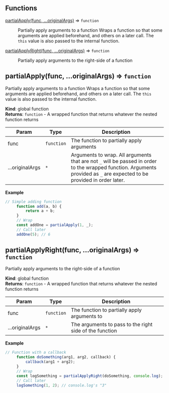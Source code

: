 ## Functions

<dl>
<dt><a href="#partialApply">partialApply(func, ...originalArgs)</a> ⇒ <code>function</code></dt>
<dd><p>Partially apply arguments to a function
Wraps a function so that some arguments are applied beforehand, and others on
a later call. The <code>this</code> value is also passed to the internal function.</p>
</dd>
<dt><a href="#partialApplyRight">partialApplyRight(func, ...originalArgs)</a> ⇒ <code>function</code></dt>
<dd><p>Partially apply arguments to the right-side of a function</p>
</dd>
</dl>

<a name="partialApply"></a>

## partialApply(func, ...originalArgs) ⇒ <code>function</code>
Partially apply arguments to a function
Wraps a function so that some arguments are applied beforehand, and others on
a later call. The `this` value is also passed to the internal function.

**Kind**: global function  
**Returns**: <code>function</code> - A wrapped function that returns whatever the nested
 function returns  

| Param | Type | Description |
| --- | --- | --- |
| func | <code>function</code> | The function to partially apply arguments |
| ...originalArgs | <code>\*</code> | Arguments to wrap. All arguments that are not `_`  will be passed in order to the wrapped function. Arguments provided as `_`  are expected to be provided in order later. |

**Example**  
```js
// Simple adding function
     function add(a, b) {
         return a + b;
     }
     // Wrap
     const addOne = partialApply(1, _);
     // Call later
     addOne(5); // 6
```
<a name="partialApplyRight"></a>

## partialApplyRight(func, ...originalArgs) ⇒ <code>function</code>
Partially apply arguments to the right-side of a function

**Kind**: global function  
**Returns**: <code>function</code> - A wrapped function that returns whatever the nested
 function returns  

| Param | Type | Description |
| --- | --- | --- |
| func | <code>function</code> | The function to partially apply arguments to |
| ...originalArgs | <code>\*</code> | The arguments to pass to the right side of the function |

**Example**  
```js
// Function with a callback
     function doSomething(arg1, arg2, callback) {
         callback(arg1 + arg2);
     }
     // Wrap
     const logSomething = partialApplyRight(doSomething, console.log);
     // Call later
     logSomething(1, 2); // console.log's "3"
```
